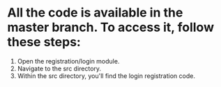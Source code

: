 # All the code is available in the master branch. To access it, follow these steps:

1. Open the registration/login module.
2. Navigate to the src directory.
3. Within the src directory, you'll find the login registration code.
